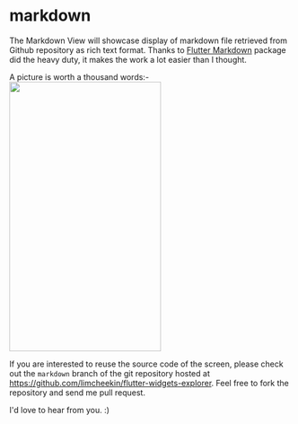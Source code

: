 # markdown

The Markdown View will showcase display of markdown file retrieved from Github repository as rich text format. Thanks to [Flutter Markdown](https://pub.dev/packages/flutter_markdown) package did the heavy duty, it makes the work a lot easier than I thought.

A picture is worth a thousand words:-
<br /><img src="../../images/markdown/screenshots.gif" height="480px" width="270px" />

If you are interested to reuse the source code of the screen, please check out the `markdown` branch of the git repository hosted at https://github.com/limcheekin/flutter-widgets-explorer. Feel free to fork the repository and send me pull request.

I'd love to hear from you. :)